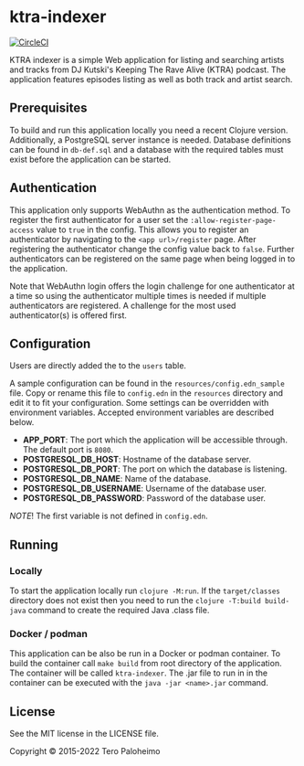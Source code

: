 # ktra-indexer

[![CircleCI](https://circleci.com/gh/terop/ktra-indexer/tree/master.svg?style=svg)](https://circleci.com/gh/terop/ktra-indexer/tree/master)

KTRA indexer is a simple Web application for listing and searching
artists and tracks from DJ Kutski's Keeping The Rave Alive (KTRA)
podcast. The application features episodes listing as well as both
track and artist search.

## Prerequisites

To build and run this application locally you need a recent Clojure version.
Additionally, a PostgreSQL server instance is needed. Database definitions can
be found in `db-def.sql` and a database with the required tables must exist
before the application can be started.

## Authentication

This application only supports WebAuthn as the authentication method.
To register the first authenticator for a user set the `:allow-register-page-access`
value to `true` in the config. This allows you to register an authenticator by
navigating to the `<app url>/register` page. After registering the authenticator
change the config value back to `false`.
Further authenticators can be registered on the same page when being logged in
to the application.

Note that WebAuthn login offers the login challenge for one authenticator at a
time so using the authenticator multiple times is needed if multiple authenticators
are registered. A challenge for the most used authenticator(s) is offered first.

## Configuration

Users are directly added the to the `users` table.

A sample configuration can be found in the `resources/config.edn_sample` file.
Copy or rename this file to `config.edn` in the `resources` directory and edit
it to fit your configuration. Some settings can be overridden with environment
variables. Accepted environment variables are described below.
* __APP_PORT__: The port which the application will be accessible through.
The default port is `8080`.
* __POSTGRESQL_DB_HOST__: Hostname of the database server.
* __POSTGRESQL_DB_PORT__: The port on which the database is listening.
* __POSTGRESQL_DB_NAME__: Name of the database.
* __POSTGRESQL_DB_USERNAME__: Username of the database user.
* __POSTGRESQL_DB_PASSWORD__: Password of the database user.

_NOTE_! The first variable is not defined in `config.edn`.

## Running
### Locally

To start the application locally run `clojure -M:run`. If the `target/classes`
directory does not exist then you need to run the `clojure -T:build build-java`
command to create the required Java .class file.

### Docker / podman

This application can be also be run in a Docker or podman container. To build the
container call `make build` from root directory of the application.
The container will be called `ktra-indexer`. The .jar file to run in in the
container can be executed with the `java -jar <name>.jar` command.

## License

See the MIT license in the LICENSE file.

Copyright © 2015-2022 Tero Paloheimo
